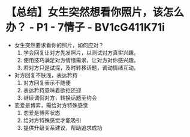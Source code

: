 # 【总结】女生突然想看你照片，该怎么办？ - P1 - 7情子 - BV1cG411K71i

-   女生突然要求看你的照片，如何应对？
    1.  学会回复让对方先发照片，以测试对方真实兴趣。
    2.  使用技巧满足对方情绪需求，让对方对你感兴趣。
    3.  若对方只是试探，及时转移话题，调动情绪互动。
-   对方回复不肤浅，表达矜持
    1.  对方回复表示不随便
    2.  表达矜持意味着欲拒还迎
    3.  继续调侃对方，转换话题至约会
-   恋爱是博弈，需给对方特殊感觉
    1.  恋爱是博弈状态
    2.  给对方特殊感觉才能吸引
    3.  提供升级关系建议，帮助追求成功